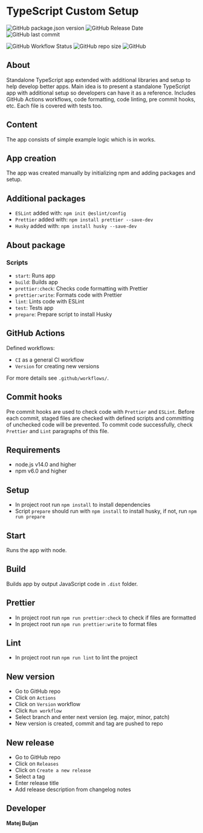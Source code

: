 # TypeScript Custom Setup

![GitHub package.json version](https://img.shields.io/github/package-json/v/matejb6/typescript-custom-setup)
![GitHub Release Date](https://img.shields.io/github/release-date/matejb6/typescript-custom-setup)
![GitHub last commit](https://img.shields.io/github/last-commit/matejb6/typescript-custom-setup)

![GitHub Workflow Status](https://img.shields.io/github/workflow/status/matejb6/typescript-custom-setup/CI)
![GitHub repo size](https://img.shields.io/github/repo-size/matejb6/typescript-custom-setup)
![GitHub](https://img.shields.io/github/license/matejb6/typescript-custom-setup)

## About
Standalone TypeScript app extended with additional libraries and setup to help develop better apps.
Main idea is to present a standalone TypeScript app with additional setup so developers can have it as a reference.
Includes GitHub Actions workflows, code formatting, code linting, pre commit hooks, etc.
Each file is covered with tests too.

## Content
The app consists of simple example logic which is in works.

## App creation
The app was created manually by initializing npm and adding packages and setup.

## Additional packages
* `ESLint` added with: `npm init @eslint/config`
* `Prettier` added with: `npm install prettier --save-dev`
* `Husky` added with: `npm install husky --save-dev`

## About package
### Scripts
* `start`: Runs app
* `build`: Builds app
* `prettier:check`: Checks code formatting with Prettier
* `prettier:write`: Formats code with Prettier
* `lint`: Lints code with ESLint
* `test`: Tests app
* `prepare`: Prepare script to install Husky

## GitHub Actions
Defined workflows:
* `CI` as a general CI workflow
* `Version` for creating new versions

For more details see `.github/workflows/`.

## Commit hooks
Pre commit hooks are used to check code with `Prettier` and `ESLint`.
Before each commit, staged files are checked with defined scripts and committing of unchecked code will be prevented.
To commit code successfully, check `Prettier` and `Lint` paragraphs of this file.

## Requirements
* node.js v14.0 and higher
* npm v6.0 and higher

## Setup
* In project root run `npm install` to install dependencies
* Script `prepare` should run with `npm install` to install husky, if not, run `npm run prepare`

## Start
Runs the app with node.

## Build
Builds app by output JavaScript code in `.dist` folder.

## Prettier
* In project root run `npm run prettier:check` to check if files are formatted
* In project root run `npm run prettier:write` to format files

## Lint
* In project root run `npm run lint` to lint the project

## New version
* Go to GitHub repo
* Click on `Actions`
* Click on `Version` workflow
* Click `Run workflow`
* Select branch and enter next version (eg. major, minor, patch)
* New version is created, commit and tag are pushed to repo

## New release
* Go to GitHub repo
* Click on `Releases`
* Click on `Create a new release`
* Select a tag
* Enter release title
* Add release description from changelog notes

## Developer
**Matej Buljan**
